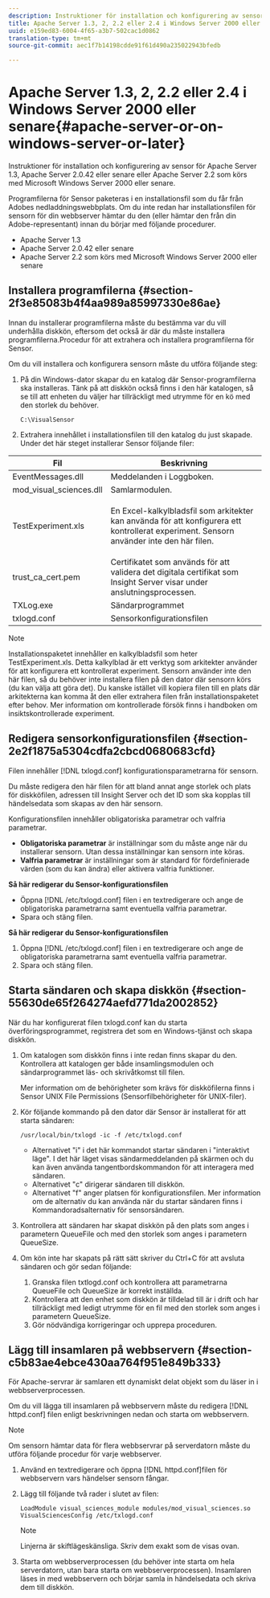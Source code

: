 ```yaml
---
description: Instruktioner för installation och konfigurering av sensor för Apache Server 1.3, Apache Server 2.0.42 eller senare eller Apache Server 2.2 som körs med Microsoft Windows Server 2000 eller senare.
title: Apache Server 1.3, 2, 2.2 eller 2.4 i Windows Server 2000 eller senare
uuid: e159ed83-6004-4f65-a3b7-502cac1d0862
translation-type: tm+mt
source-git-commit: aec1f7b14198cdde91f61d490a235022943bfedb

---
```



# Apache Server 1.3, 2, 2.2 eller 2.4 i Windows Server 2000 eller senare{#apache-server-or-on-windows-server-or-later}

Instruktioner för installation och konfigurering av sensor för Apache Server 1.3, Apache Server 2.0.42 eller senare eller Apache Server 2.2 som körs med Microsoft Windows Server 2000 eller senare.

Programfilerna för Sensor paketeras i en installationsfil som du får från Adobes nedladdningswebbplats. Om du inte redan har installationsfilen för sensorn för din webbserver hämtar du den (eller hämtar den från din Adobe-representant) innan du börjar med följande procedurer.

* Apache Server 1.3
* Apache Server 2.0.42 eller senare
* Apache Server 2.2 som körs med Microsoft Windows Server 2000 eller senare

## Installera programfilerna {#section-2f3e85083b4f4aa989a85997330e86ae}

Innan du installerar programfilerna måste du bestämma var du vill underhålla diskkön, eftersom det också är där du måste installera programfilerna.Procedur för att extrahera och installera programfilerna för Sensor.

Om du vill installera och konfigurera sensorn måste du utföra följande steg:

1. På din Windows-dator skapar du en katalog där Sensor-programfilerna ska installeras. Tänk på att diskkön också finns i den här katalogen, så se till att enheten du väljer har tillräckligt med utrymme för en kö med den storlek du behöver.

   ```
   C:\VisualSensor
   ```

1. Extrahera innehållet i installationsfilen till den katalog du just skapade. Under det här steget installerar Sensor följande filer:

<table id="table_ABFF5F92271B4F3CB0AC68DAB6A5709F"> 
 <thead> 
  <tr> 
   <th colname="col1" class="entry"> Fil </th> 
   <th colname="col2" class="entry"> Beskrivning </th> 
  </tr> 
 </thead>
 <tbody> 
  <tr> 
   <td colname="col1"> EventMessages.dll </td> 
   <td colname="col2"> Meddelanden i Loggboken. </td> 
  </tr> 
  <tr> 
   <td colname="col1"> mod_visual_sciences.dll </td> 
   <td colname="col2"> Samlarmodulen. </td> 
  </tr> 
  <tr> 
   <td colname="col1"> <p>TestExperiment.xls </p> </td> 
   <td colname="col2"> <p>En Excel-kalkylbladsfil som arkitekter kan använda för att konfigurera ett kontrollerat experiment. Sensorn använder inte den här filen. </p> </td> 
  </tr> 
  <tr> 
   <td colname="col1"> trust_ca_cert.pem </td> 
   <td colname="col2"> Certifikatet som används för att validera det digitala certifikat som Insight Server visar under anslutningsprocessen. </td> 
  </tr> 
  <tr> 
   <td colname="col1"> TXLog.exe </td> 
   <td colname="col2"> Sändarprogrammet </td> 
  </tr> 
  <tr> 
   <td colname="col1"> txlogd.conf </td> 
   <td colname="col2"> Sensorkonfigurationsfilen </td> 
  </tr> 
 </tbody> 
</table>

>[!NOTE]
>
>Installationspaketet innehåller en kalkylbladsfil som heter TestExperiment.xls. Detta kalkylblad är ett verktyg som arkitekter använder för att konfigurera ett kontrollerat experiment. Sensorn använder inte den här filen, så du behöver inte installera filen på den dator där sensorn körs (du kan välja att göra det). Du kanske istället vill kopiera filen till en plats där arkitekterna kan komma åt den eller extrahera filen från installationspaketet efter behov. Mer information om kontrollerade försök finns i handboken om insiktskontrollerade experiment.

## Redigera sensorkonfigurationsfilen {#section-2e2f1875a5304cdfa2cbcd0680683cfd}

Filen innehåller [!DNL txlogd.conf] konfigurationsparametrarna för sensorn.

Du måste redigera den här filen för att bland annat ange storlek och plats för diskköfilen, adressen till Insight Server och det ID som ska kopplas till händelsedata som skapas av den här sensorn.

Konfigurationsfilen innehåller obligatoriska parametrar och valfria parametrar.

* **Obligatoriska parametrar** är inställningar som du måste ange när du installerar sensorn. Utan dessa inställningar kan sensorn inte köras.
* **Valfria parametrar** är inställningar som är standard för fördefinierade värden (som du kan ändra) eller aktivera valfria funktioner.

**Så här redigerar du Sensor-konfigurationsfilen**

* Öppna [!DNL /etc/txlogd.conf] filen i en textredigerare och ange de obligatoriska parametrarna samt eventuella valfria parametrar.
* Spara och stäng filen.

**Så här redigerar du Sensor-konfigurationsfilen**

1. Öppna [!DNL /etc/txlogd.conf] filen i en textredigerare och ange de obligatoriska parametrarna samt eventuella valfria parametrar.
1. Spara och stäng filen.

## Starta sändaren och skapa diskkön {#section-55630de65f264274aefd771da2002852}

När du har konfigurerat filen txlogd.conf kan du starta överföringsprogrammet, registrera det som en Windows-tjänst och skapa diskkön.

1. Om katalogen som diskkön finns i inte redan finns skapar du den. Kontrollera att katalogen ger både insamlingsmodulen och sändarprogrammet läs- och skrivåtkomst till filen.

   Mer information om de behörigheter som krävs för diskköfilerna finns i Sensor UNIX File Permissions (Sensorfilbehörigheter för UNIX-filer).
1. Kör följande kommando på den dator där Sensor är installerat för att starta sändaren:

   ```
   /usr/local/bin/txlogd -ic -f /etc/txlogd.conf
   ```

   * Alternativet &quot;i&quot; i det här kommandot startar sändaren i &quot;interaktivt läge&quot;. I det här läget visas sändarmeddelanden på skärmen och du kan även använda tangentbordskommandon för att interagera med sändaren.
   * Alternativet &quot;c&quot; dirigerar sändaren till diskkön.
   * Alternativet &quot;f&quot; anger platsen för konfigurationsfilen.
   Mer information om de alternativ du kan använda när du startar sändaren finns i Kommandoradsalternativ för sensorsändaren.

1. Kontrollera att sändaren har skapat diskkön på den plats som anges i parametern QueueFile och med den storlek som anges i parametern QueueSize.
1. Om kön inte har skapats på rätt sätt skriver du Ctrl+C för att avsluta sändaren och gör sedan följande:

   1. Granska filen txtlogd.conf och kontrollera att parametrarna QueueFile och QueueSize är korrekt inställda.
   1. Kontrollera att den enhet som diskkön är tilldelad till är i drift och har tillräckligt med ledigt utrymme för en fil med den storlek som anges i parametern QueueSize.
   1. Gör nödvändiga korrigeringar och upprepa proceduren.

## Lägg till insamlaren på webbservern {#section-c5b83ae4ebce430aa764f951e849b333}

För Apache-servrar är samlaren ett dynamiskt delat objekt som du läser in i webbserverprocessen.

Om du vill lägga till insamlaren på webbservern måste du redigera [!DNL httpd.conf] filen enligt beskrivningen nedan och starta om webbservern.

>[!NOTE]
>
>Om sensorn hämtar data för flera webbservrar på serverdatorn måste du utföra följande procedur för varje webbserver.

1. Använd en textredigerare och öppna [!DNL httpd.conf]filen för webbservern vars händelser sensorn fångar.
1. Lägg till följande två rader i slutet av filen:

   ```
   LoadModule visual_sciences_module modules/mod_visual_sciences.so 
   VisualSciencesConfig /etc/txlogd.conf
   ```

   >[!NOTE]
   >
   >Linjerna är skiftlägeskänsliga. Skriv dem exakt som de visas ovan.

1. Starta om webbserverprocessen (du behöver inte starta om hela serverdatorn, utan bara starta om webbserverprocessen). Insamlaren läses in med webbservern och börjar samla in händelsedata och skriva dem till diskkön.

